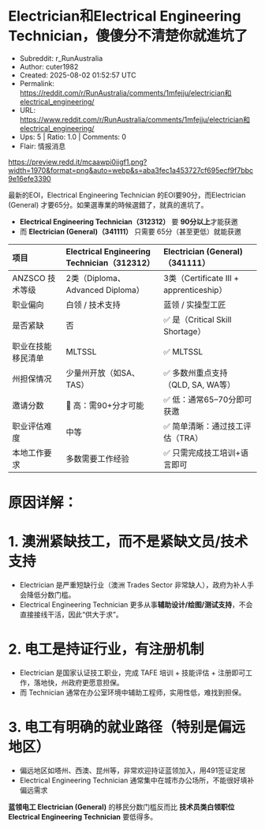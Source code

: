 # Electrician和Electrical Engineering Technician，傻傻分不清楚你就進坑了

- Subreddit: r_RunAustralia
- Author: cuter1982
- Created: 2025-08-02 01:52:57 UTC
- Permalink: https://reddit.com/r/RunAustralia/comments/1mfejju/electrician和electrical_engineering/
- URL: https://www.reddit.com/r/RunAustralia/comments/1mfejju/electrician和electrical_engineering/
- Ups: 5 | Ratio: 1.0 | Comments: 0
- Flair: 情报消息


<https://preview.redd.it/mcaawpi0iigf1.png?width=1970&format=png&auto=webp&s=aba3fec1a453727cf695ecf9f7bbc9e16efe3390>

最新的EOI，Electrical Engineering Technician 的EOI要90分，而Electrician
(General) 才要65分。如果選專業的時候選錯了，就真的進坑了。

- **Electrical Engineering Technician（312312）** 要
  **90分以上**才能获邀
- 而 **Electrician (General)（341111）** 只需要 65分（甚至更低）就能获邀

| 项目               | Electrical Engineering Technician（312312） | Electrician (General)（341111）         |
|:-------------------|:--------------------------------------------|:----------------------------------------|
| ANZSCO 技术等级    | 2类（Diploma、Advanced Diploma）            | 3类（Certificate III + apprenticeship） |
| 职业偏向           | 白领 / 技术支持                             | 蓝领 / 实操型工匠                       |
| 是否紧缺           | 否                                          | ✅ 是（Critical Skill Shortage）        |
| 职业在技能移民清单 | MLTSSL                                      | ✅ MLTSSL                               |
| 州担保情况         | 少量州开放（如SA、TAS）                     | ✅ 多数州重点支持（QLD, SA, WA等）      |
| 邀请分数           | 🔺 高：需90+分才可能                        | ✅ 低：通常65–70分即可获邀              |
| 职业评估难度       | 中等                                        | ✅ 简单清晰：通过技工评估（TRA）        |
| 本地工作要求       | 多数需要工作经验                            | ✅ 只需完成技工培训+语言即可            |

# 原因详解：

# 1. 澳洲紧缺技工，而不是紧缺文员/技术支持

- Electrician 是严重短缺行业（澳洲 Trades Sector
  非常缺人），政府为补人手会降低分数门槛。
- Electrical Engineering Technician
  更多从事**辅助设计/绘图/测试支持**，不会直接接线干活，因此“供大于求”。

# 2. 电工是持证行业，有注册机制

- Electrician 是国家认证技工职业，完成 TAFE 培训 + 技能评估 +
  注册即可工作，落地快，州政府更愿意担保。
- 而 Technician 通常在办公室环境中辅助工程师，实用性低，难找到担保。

# 3. 电工有明确的就业路径（特别是偏远地区）

- 偏远地区如塔州、西澳、昆州等，非常欢迎持证蓝领加入，用491签证定居
- Electrical Engineering Technician
  通常集中在城市办公场所，不能很好填补偏远需求

**蓝领电工 Electrician (General)** 的移民分数门槛反而比
**技术员类白领职位 Electrical Engineering Technician** 要低得多。

